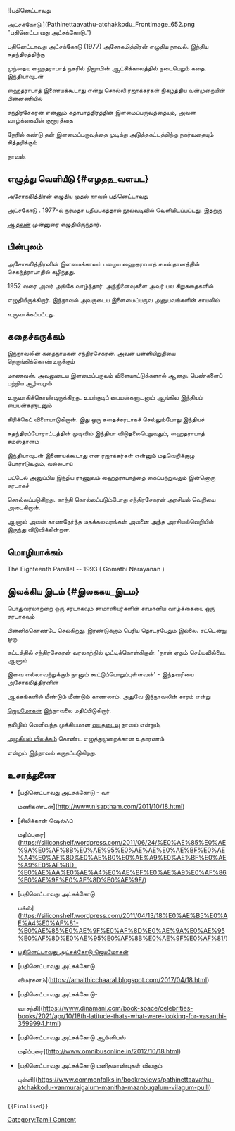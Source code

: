 ![பதினெட்டாவது
அட்சக்கோடு.](Pathinettaavathu-atchakkodu_FrontImage_652.png "பதினெட்டாவது அட்சக்கோடு.")
பதினெட்டாவது அட்சக்கோடு (1977) அசோகமித்திரன் எழுதிய நாவல். இந்திய சுதந்திரத்திற்கு
முந்தைய ஹைதராபாத் நகரில் நிஜாமின் ஆட்சிக்காலத்தில் நடைபெறும் கதை. இந்தியாவுடன்
ஹைதராபாத் இணையக்கூடாது என்று சொல்லி ரஜாக்கர்கள் நிகழ்த்திய வன்முறையின் பின்னணியில்
சந்திரசேகரன் என்னும் கதாபாத்திரத்தின் இளமைப்பருவத்தையும், அவன் வாழ்க்கையின் குரூரத்தை
நேரில் கண்டு தன் இளமைப்பருவத்தை முடித்து அடுத்தகட்டத்திற்கு நகர்வதையும் சித்தரிக்கும்
நாவல்.

## எழுத்து வெளியீடு {#எழதத_வளயட}

[அசோகமித்திரன்](அசோகமித்திரன் "wikilink") எழுதிய முதல் நாவல் பதினெட்டாவது
அட்சகோடு . 1977-ல் நர்மதா பதிப்பகத்தால் நூல்வடிவில் வெளியிடப்பட்டது. இதற்கு
[ஆதவன்](ஆதவன் "wikilink") முன்னுரை எழுதியிருந்தார்.

## பின்புலம்

அசோகமித்திரனின் இளமைக்காலம் பழைய ஹைதராபாத் சமஸ்தானத்தில் செகந்த்ராபாதில் கழிந்தது.
1952 வரை அவர் அங்கே வாழ்ந்தார். அந்நினைவுகளை அவர் பல சிறுகதைகளில்
எழுதியிருக்கிறார். இந்நாவல் அவருடைய இளைமைப்பருவ அனுபவங்களின் சாயலில்
உருவாக்கப்பட்டது.

## கதைச்சுருக்கம்

இந்நாவலின் கதைநாயகன் சந்திரசேகரன். அவன் பள்ளியிறுதியை நெருங்கிக்கொண்டிருக்கும்
மாணவன். அவனுடைய இளமைப்பருவம் விளையாட்டுக்களால் ஆனது. பெண்களைப் பற்றிய ஆர்வமும்
உருவாகிக்கொண்டிருக்கிறது. உயர்குடிப் பையன்களுடனும் ஆங்கில இந்தியப் பையன்களுடனும்
கிரிக்கெட் விளையாடுகிறான். இது ஒரு கதைச்சரடாகச் செல்லும்போது இந்தியச்
சுதந்திரப்போராட்டத்தின் முடிவில் இந்தியா விடுதலைபெறுவதும், ஹைதராபாத் சம்ஸ்தானம்
இந்தியாவுடன் இணையக்கூடாது என ரஜாக்கர்கள் என்னும் மதவெறிக்குழு போராடுவதும், வல்லபாய்
பட்டேல் அனுப்பிய இந்திய ராணுவம் ஹைதராபாத்தை கைப்பற்றுவதும் இன்னொரு சரடாகச்
சொல்லப்படுகிறது. காந்தி கொல்லப்படும்போது சந்திரசேகரன் அரசியல் வெறியை அடைகிறான்.
ஆனால் அவன் காணநேர்ந்த மதக்கலவரங்கள் அவனை அந்த அரசியல்வெறியில் இருந்து விடுவிக்கின்றன.

## மொழியாக்கம்

The Eighteenth Parallel -- 1993 ( Gomathi Narayanan )

## இலக்கிய இடம் {#இலககய_இடம}

பொதுவரலாற்றை ஒரு சரடாகவும் சாமானியர்களின் சாமானிய வாழ்க்கையை ஒரு சரடாகவும்
பின்னிக்கொண்டே செல்கிறது. இரண்டுக்கும் பெரிய தொடர்பேதும் இல்லை. சட்டென்று ஒரு
கட்டத்தில் சந்திரசேகரன் வரலாற்றில் முட்டிக்கொள்கிறான். \'நான் ஏதும் செய்யவில்லை. ஆனால்
இவை எல்லாவற்றுக்கும் நானும் கூட்டுப்பொறுப்புள்ளவன்' - இந்தவரியை அசோகமித்திரனின்
ஆக்கங்களில் மீண்டும் மீண்டும் காணலாம். அதுவே இந்நாவலின் சாரம் என்று
[ஜெயமோகன்](ஜெயமோகன் "wikilink") இந்நாவலை மதிப்பிடுகிறார்.

தமிழில் வெளிவந்த முக்கியமான [வயதடைவு](வயதடைவு "wikilink") நாவல் என்றும்,
[அழகியல் விலக்கம்](அழகியல்_விலக்கம் "wikilink") கொண்ட எழுத்துமுறைக்கான உதாரணம்
என்றும் இந்நாவல் கருதப்படுகிறது.

## உசாத்துணை

-   [பதினெட்டாவது அட்சக்கோடு - வா
    மணிகண்டன்](http://www.nisaptham.com/2011/10/18.html)
-   [சிலிக்கான் ஷெல்ஃப்
    மதிப்புரை](https://siliconshelf.wordpress.com/2011/06/24/%E0%AE%85%E0%AE%9A%E0%AF%8B%E0%AE%95%E0%AE%AE%E0%AE%BF%E0%AE%A4%E0%AF%8D%E0%AE%B0%E0%AE%A9%E0%AE%BF%E0%AE%A9%E0%AF%8D-%E0%AE%AA%E0%AE%A4%E0%AE%BF%E0%AE%A9%E0%AF%86%E0%AE%9F%E0%AF%8D%E0%AE%9F/)
-   [பதினெட்டாவது அட்சக்கோடு
    பக்ஸ்](https://siliconshelf.wordpress.com/2011/04/13/18%E0%AE%B5%E0%AE%A4%E0%AF%81-%E0%AE%85%E0%AE%9F%E0%AF%8D%E0%AE%9A%E0%AE%95%E0%AF%8D%E0%AE%95%E0%AF%8B%E0%AE%9F%E0%AF%81/)
-   [பதினெட்டாவது அட்சக்கோடு ஜெயமோகன்](https://www.jeyamohan.in/11891/)
-   [பதினெட்டாவது அட்சக்கோடு
    விமர்சனம்](https://amaithicchaaral.blogspot.com/2017/04/18.html)
-   [பதினெட்டாவது அட்சக்கோடு-
    வாசந்தி](https://www.dinamani.com/book-space/celebrities-books/2021/apr/10/18th-latitude-thats-what-were-looking-for-vasanthi-3599994.html)
-   [பதினெட்டாவது அட்சக்கோடு ஆம்னிபஸ்
    மதிப்புரை](http://www.omnibusonline.in/2012/10/18.html)
-   [பதினெட்டாவது அட்சக்கோடு மனிதமாண்புகள் விலகும்
    புள்ளி](https://www.commonfolks.in/bookreviews/pathinettaavathu-atchakkodu-vanmuraigalum-manitha-maanbugalum-vilagum-pulli)

```{=mediawiki}
{{Finalised}}
```
[Category:Tamil Content](Category:Tamil_Content "wikilink")
